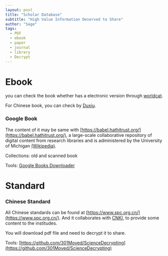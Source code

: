 ```yaml
---
layout: post
title: "Scholar Database"
subtitle: "High Value Information Deserved to Share"
author: "Sage"
tags:
  - PDF
  - ebook
  - paper
  - journal
  - library
  - Decrypt
---
```


# Ebook

you can check the book whether has a electronic version through [worldcat](https://www.worldcat.org/). 

For Chinese book, you can check by [Duxiu](https://www.duxiu.com).

### Google Book

The content of it may be same with [https://babel.hathitrust.org/](https://babel.hathitrust.org/), a large-scale collaborative repository of digital content from research libraries and is administered by the University of Michigan [(Wikipedia)][1].

Collections: old and scanned book

Tools: [Google Books Downloader](https://www.bestsevenreviews.com/google-books-downloader/)


# Standard

### Chinese Standard

All Chinese standards can be found at [https://www.spc.org.cn/](https://www.spc.org.cn/). And it collaborates with [CNKI](https://www.cnki.net), to provide some content to the institudes.

You will download pdf file and need to decrypt it to share.

Tools: [https://github.com/301Moved/ScienceDecrypting](https://github.com/301Moved/ScienceDecrypting)

[1]: https://en.wikipedia.org/wiki/HathiTrust
[2]: http://fenguan.cssn.net.cn/manager/#/login
